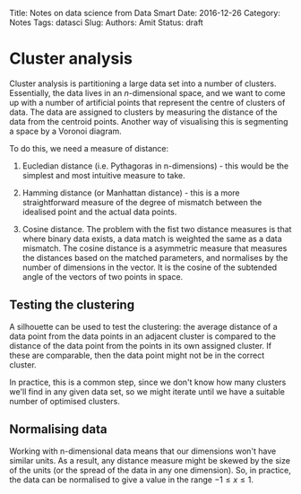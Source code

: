 Title: Notes on data science from Data Smart
Date: 2016-12-26
Category: Notes
Tags: datasci
Slug: 
Authors: Amit
Status: draft

# Cluster analysis

Cluster analysis is partitioning a large data set into a number of clusters. Essentially, the data lives in an *n*-dimensional space, and we want to come up with a number of artificial points that represent the centre of clusters of data. The data are assigned to clusters by measuring the distance of the data from the centroid points. Another way of visualising this is segmenting a space by a Voronoi diagram.

To do this, we need a measure of distance:

1. Eucledian distance (i.e. Pythagoras in n-dimensions) - this would be the simplest and most intuitive measure to take.

2. Hamming distance (or Manhattan distance) - this is a more straightforward measure of the degree of mismatch between the idealised point and the actual data points.

3. Cosine distance. The problem with the fist two distance measures is that where binary data exists, a data match is weighted the same as a data mismatch. The cosine distance is a asymmetric measure that measures the distances based on the matched parameters, and normalises by the number of dimensions in the vector. It is the cosine of the subtended angle of the vectors of two points in space.

## Testing the clustering

A silhouette can be used to test the clustering: the average distance of a data point from the data points in an adjacent cluster is compared to the distance of the data point from the points in its own assigned cluster. If these are comparable, then the data point might not be in the correct cluster.

In practice, this is a common step, since we don't know how many clusters we'll find in any given data set, so we might iterate until we have a suitable number of optimised clusters. 

## Normalising data

Working with n-dimensional data means that our dimensions won't have similar units. As a result, any distance measure might be skewed by the size of the units (or the spread of the data in any one dimension). So, in practice, the data can be normalised to give a value in the range $-1 \le x \le 1$.
